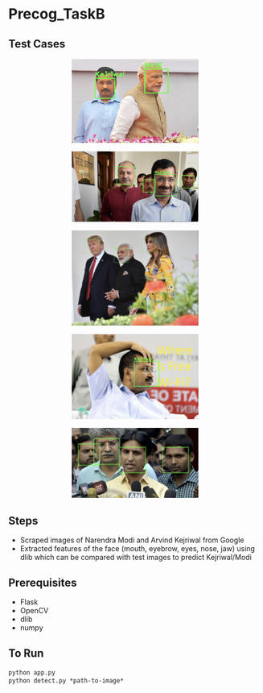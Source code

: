 # Precog_TaskB

## Test Cases

<p align="center">
  <img src="https://raw.githubusercontent.com/shantanujain/Precog_TaskB_2/master/samples/sample1.png" width="50%" >
</p>

<p align="center">
  <img src="https://raw.githubusercontent.com/shantanujain/Precog_TaskB_2/master/samples/sample2.png" width="50%" >
</p>

<p align="center">
  <img src="https://raw.githubusercontent.com/shantanujain/Precog_TaskB_2/master/samples/sample3.png" width="50%" >
</p>

<p align="center">
  <img src="https://raw.githubusercontent.com/shantanujain/Precog_TaskB_2/master/samples/sample4.png" width="50%" >
</p>

<p align="center">
  <img src="https://raw.githubusercontent.com/shantanujain/Precog_TaskB_2/master/samples/sample5.png" width="50%" >
</p>


## Steps

* Scraped images of Narendra Modi and Arvind Kejriwal from Google
* Extracted features of the face (mouth, eyebrow, eyes, nose, jaw) using dlib which can be compared with test images to predict Kejriwal/Modi

## Prerequisites

* Flask
* OpenCV
* dlib
* numpy

## To Run

```shell
python app.py
python detect.py *path-to-image*
```
